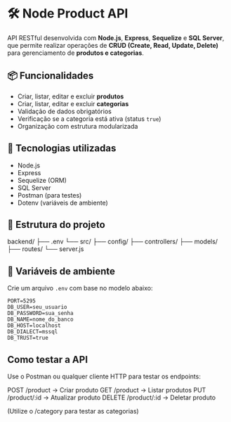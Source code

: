 # 🛠️ Node Product API

API RESTful desenvolvida com **Node.js**, **Express**, **Sequelize** e **SQL Server**, que permite realizar operações de **CRUD (Create, Read, Update, Delete)** para gerenciamento de **produtos e categorias**.

## 📦 Funcionalidades

- Criar, listar, editar e excluir **produtos**
- Criar, listar, editar e excluir **categorias**
- Validação de dados obrigatórios
- Verificação se a categoria está ativa (status `true`)
- Organização com estrutura modularizada

## 🚀 Tecnologias utilizadas

- Node.js
- Express
- Sequelize (ORM)
- SQL Server
- Postman (para testes)
- Dotenv (variáveis de ambiente)

## 📁 Estrutura do projeto

backend/
  ├── .env
  └── src/
        ├── config/
        ├── controllers/
        ├── models/
        ├── routes/
        └── server.js

## 🔐 Variáveis de ambiente

Crie um arquivo `.env` com base no modelo abaixo:

```env
PORT=5295
DB_USER=seu_usuario
DB_PASSWORD=sua_senha
DB_NAME=nome_do_banco
DB_HOST=localhost
DB_DIALECT=mssql
DB_TRUST=true
```

## Como testar a API

Use o Postman ou qualquer cliente HTTP para testar os endpoints:

POST /product → Criar produto
GET /product → Listar produtos
PUT /product/:id → Atualizar produto
DELETE /product/:id → Deletar produto

(Utilize o /category para testar as categorias)

